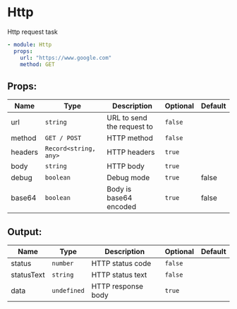 # Http

Http request task

```yaml
- module: Http
  props:
    url: "https://www.google.com"
    method: GET
```

## Props:

| Name | Type | Description | Optional | Default |
| ---- | ---- | ----------- | -------- | ------- |
| url | `string` | URL to send the request to | `false` |  |
| method | `GET / POST` | HTTP method | `false` |  |
| headers | `Record<string, any>` | HTTP headers | `true` |  |
| body | `string` | HTTP body | `true` |  |
| debug | `boolean` | Debug mode | `true` | false |
| base64 | `boolean` | Body is base64 encoded | `true` | false |

## Output:

| Name | Type | Description | Optional | Default |
| ---- | ---- | ----------- | -------- | ------- |
| status | `number` | HTTP status code | `false` |  |
| statusText | `string` | HTTP status text | `false` |  |
| data | `undefined` | HTTP response body | `true` |  |
